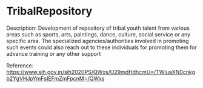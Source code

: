 # TribalRepository

Description:
Development of repository of tribal youth talent from various areas such as sports, arts, paintings, dance, culture, social service or any specific area. The specialized agencies/authorities involved in promoting such events could also reach out to these individuals for promoting them for advance training or any other support

Reference: https://www.sih.gov.in/sih2020PS/QWxs/U29mdHdhcmU=/TWluaXN0cnkgb2YgVHJpYmFsIEFmZmFpcnM=/QWxs
